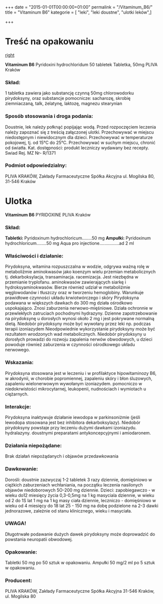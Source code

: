 +++
date = "2015-01-01T00:00:00+01:00"
permalink = "/Vitaminum_B6/"
title = "Vitaminum B6"
kategorie = [ "leki", "leki doustne", "ulotki leków",]

+++

Treść na opakowaniu
===================

[right](/Grafika:Vitaminum_B6.jpg "wikilink")

**Vitaminum B6**
Pyridoxini hydrochloridum
50 tabletek
Tabletka, 50mg
PLIVA Kraków

### Skład:

1 tabletka zawiera jako substancję czynną 50mg chlorowodorku pirydoksyny, oraz substancje pomocnicze: sacharozę, skrobię ziemniaczaną, talk, żelatynę, laktozę, magnezu stearynian

### Sposób stosowania i droga podania:

Doustnie, lek należy połknąć popijając wodą.
Przed rozpoczęciem leczenia należy zapoznać się z treścią załączonej ulotki.
Przechowywać w miejscu niedostępnym i niewidocznym dla dzieci.
Przechowywać w temperaturze pokojowej, tj. od 15°C do 25°C.
Przechowywać w suchym miejscu, chronić od światła.
Kat. dostępności:
produkt leczniczy wydawany bez recepty.
Swiad Rej. MZ Nr- R/1371

### Podmiot odpowiedzialny:

PLIVA KRAKÓW,
Zakłady Farmaceutyczne Spółka Akcyjna
ul. Mogilska 80, 31-546 Kraków

Ulotka
======

**Vitaminum B6**
PYRIDOXINE
PLIVA Kraków

### Skład:

**Tabletki:**
Pyridoxinum hydrochloricum........50 mg
**Ampułki:**
Pyridoxinum hydrochloricum........50 mg
Aqua pro injectione................ad 2 ml

### Właściwości i działanie:

Pirydoksyna, witamina rozpuszczalna w wodzie, odgrywa ważną rolę w metaboliźmie aminokwasów jako koenzym wielu przemian metabolicznych tj. dekarboksylacja, transaminacja. racemizacja. Jest niezbędna w przemianie tryplofanu. aminokwasów zawierających siarkę i hydroksyaminokwasów. Bierze również udział w metaboliźmie węglowodanów i tłuszczy oraz w tworzeniu hemoglobiny. Warunkuje prawidłowe czynności układu krwiotwórczego i skóry Pirydoksyna podawana w większych dawkach do 300 mg działa ośrodkowo uspokajająco. Znosi zaburzenia nerwowo-mięśniowe. Działa ochronnie w przewlekłych zatruciach pochodnymi hydrazyny. Dzienne zapotrzebowanie na pirydoksynę u dorosłych wynosi około 2 mg i jest pokrywane normalną dietą. Niedobór pirydoksyny może być wywołany przez leki np. podczas terapii izoniazydem Nieodpowiednie wykorzystanie pirydoksyny może być rezultatem wrodzonych wad metabolicznych. Niedobór pirydoksyny u dorosłych prowadzi do rozwoju zapalenia nerwów obwodowych, u dzieci powoduje również zaburzenia w czynności ośrodkowego układu nerwowego.

### Wskazania:

Pirydoksyna stosowana jest w leczeniu i w profilaktyce hipowitaminozy B6, w akrodynii, w chorobie popromiennej, zapaleniu skóry i błon śluzowych, zapaleniu wielonerwowym wywołanym izoniazydem. pomocniczo w niedokrwistości mikrocytarnej, leukopenii, nudnościach i wymiotach u ciężarnych.

### Interakcje:

Pirydoksyna inaktywuje działanie iewodopa w parkinsoniżmie (jeśli lewodopa stosowana jest bez inhibitora dekarboksylazy). Niedobór pirydoksyny powstaje przy leczeniu dużymi dawkami izoniazydu. hydralazyny. doustnymi preparatami antykoncepcyjnymi i amiodaronem.

### Działania niepożądane:

Brak działań niepożądanych i objawów przedawkowania

### Dawkowanie:

Dorośli: doustnie zazwyczaj 1-2 tabletek 3 razy dziennie, domięśniowo w ciężkich zaburzeniach wchłaniania, na początku leczenia nasilonych objawów niedoborowych 5O-200 mg dziennie. Dzieci: zapobiegawczo - w wieku do12 miesięcy życia 0,3-0,5mg na 1 kg masyciala dziennie, w wieku od 2 do 1S lat 1 mg na 1 kg masy ciała dziennie, leczniczo - domięśniowo w wieku od 4 miesięcy do 18 lat 25 - 150 mg na dobę podzielone na 2-3 dawki jednorazowe, zależnie od stanu klinicznego, wieku i masyciała.

### UWAGA!

Długotrwałe podawanie dużych dawek pirydoksyny może doprowadzić do powstania neuropatii obwodowej.

### Opakowanie:

Tabletki 50 mg po 50 sztuk w opakowaniu. Ampułki 50 mg/2 ml po 5 sztuk w opakowaniu.

### Producent:

PLIVA KRAKÓW,
Zakłady Farmaceutyczne Spółka Akcyjna
31-546 Kraków, ul. Mogilska 80
